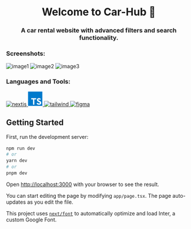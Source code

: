 <h1 align="center">Welcome to Car-Hub 👋</h1>
<h3 align="center">A car rental website with advanced filters and search functionality.</h3>

<h3 align="left">Screenshots:</h3>
<img src="https://drive.google.com/uc?id=1JlP7sVUb2GkNS1HqCHdCJLQxCNxyeZC4" alt="image1" width="900"> 
<img src="https://drive.google.com/uc?id=1bWspRnPfsQkFTSkkidDAltaMjhvk2_KT" alt="image2" width="900"> 
<img src="https://drive.google.com/uc?id=1cdM9xWs5sayV81SBlyxYvSQc2qW6-FF6" alt="image3" width="900"> 

<h3 align="left">Languages and Tools:</h3>
<p align="left"> 
   <a href="https://nextjs.org/" target="_blank" rel="noreferrer">
      <img src="https://cdn.worldvectorlogo.com/logos/nextjs-2.svg" alt="nextjs" width="40" height="40"/> 
   </a> 
   <a href="https://www.typescriptlang.org/" target="_blank" rel="noreferrer">
     <img src="https://raw.githubusercontent.com/devicons/devicon/master/icons/typescript/typescript-original.svg" alt="typescript" width="40" height="40"/>
   </a>
   <a href="https://tailwindcss.com/" target="_blank" rel="noreferrer">
     <img src="https://www.vectorlogo.zone/logos/tailwindcss/tailwindcss-icon.svg" alt="tailwind" width="40" height="40"/>
   </a> 
   <a href="https://www.figma.com/" target="_blank" rel="noreferrer">
      <img src="https://www.vectorlogo.zone/logos/figma/figma-icon.svg" alt="figma" width="40" height="40"/>
   </a> 
</p>

## Getting Started

First, run the development server:

```bash
npm run dev
# or
yarn dev
# or
pnpm dev
```

Open [http://localhost:3000](http://localhost:3000) with your browser to see the result.

You can start editing the page by modifying `app/page.tsx`. The page auto-updates as you edit the file.

This project uses [`next/font`](https://nextjs.org/docs/basic-features/font-optimization) to automatically optimize and load Inter, a custom Google Font.
